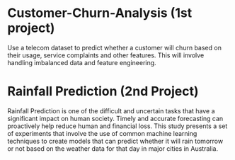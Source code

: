 # Customer-Churn-Analysis (1st project)
Use a telecom dataset to predict whether a customer will churn based on their usage, service complaints and other features. This will involve handling imbalanced data and feature engineering.

# Rainfall Prediction (2nd Project)
Rainfall Prediction is one of the difficult and uncertain tasks that have a significant impact on human society. 
Timely and accurate forecasting can proactively help reduce human and financial loss. This study presents a set of experiments that involve the use of common machine learning techniques to create models that can predict whether it will rain tomorrow or not based on the weather data for that day in major cities in Australia.

